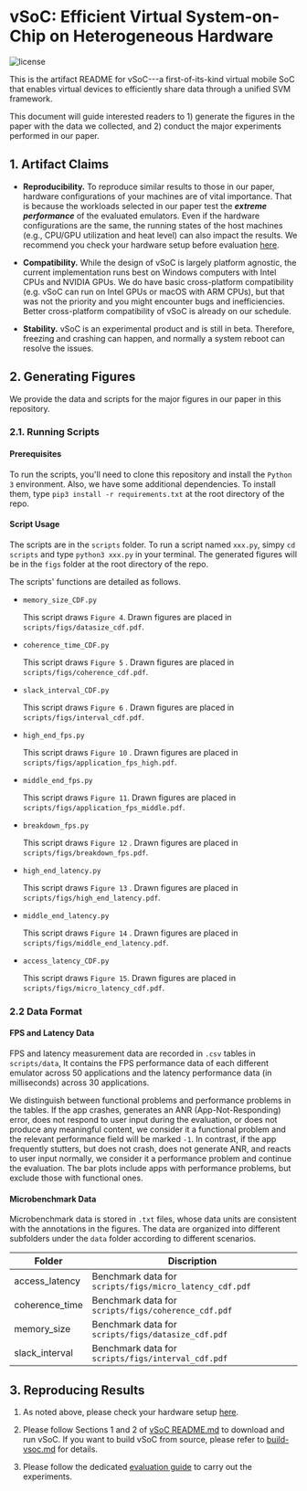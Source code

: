 # vSoC: Efficient Virtual System-on-Chip on Heterogeneous Hardware

![license](https://img.shields.io/badge/License-GPLv3-blue.svg "Apache")

This is the artifact README for vSoC---a first-of-its-kind virtual mobile SoC that enables virtual devices to efficiently share data through a unified SVM framework.

This document will guide interested readers to 1) generate the figures in the paper with the data we collected, and 2) conduct the major experiments performed in our paper.

## 1. Artifact Claims

* **Reproducibility.** To reproduce similar results to those in our paper, hardware configurations of your machines are of vital importance. That is because the workloads selected in our paper test the ***extreme performance*** of the evaluated emulators. Even if the hardware configurations are the same, the running states of the host machines (e.g., CPU/GPU utilization and heat level) can also impact the results. We recommend you check your hardware setup before evaluation [here](setup.md).

* **Compatibility.** While the design of vSoC is largely platform agnostic, the current implementation runs best on Windows computers with Intel CPUs and NVIDIA GPUs. We do have basic cross-platform compatibility (e.g. vSoC can run on Intel GPUs or macOS with ARM CPUs), but that was not the priority and you might encounter bugs and inefficiencies. Better cross-platform compatibility of vSoC is already on our schedule.

* **Stability.** vSoC is an experimental product and is still in beta. Therefore, freezing and crashing can happen, and normally a system reboot can resolve the issues.

## 2. Generating Figures

We provide the data and scripts for the major figures in our paper in this repository.

### 2.1. Running Scripts

#### Prerequisites

To run the scripts, you'll need to clone this repository and install the `Python 3` environment. Also, we have some additional dependencies. To install them, type `pip3 install -r requirements.txt` at the root directory of the repo.

#### Script Usage

The scripts are in the `scripts` folder. To run a script named `xxx.py`, simpy `cd scripts` and type `python3 xxx.py` in your terminal. The generated figures will be in the `figs` folder at the root directory of the repo.

The scripts' functions are detailed as follows.

- `memory_size_CDF.py`

  This script draws `Figure 4`. Drawn figures are placed in `scripts/figs/datasize_cdf.pdf`.

- `coherence_time_CDF.py`

  This script draws `Figure 5` . Drawn figures are placed in ``scripts/figs/coherence_cdf.pdf``.

- `slack_interval_CDF.py`

  This script draws `Figure 6` . Drawn figures are placed in `scripts/figs/interval_cdf.pdf`.

- `high_end_fps.py`

  This script draws `Figure 10` . Drawn figures are placed in `scripts/figs/application_fps_high.pdf`.

- `middle_end_fps.py`

  This script draws `Figure 11`. Drawn figures are placed in `scripts/figs/application_fps_middle.pdf`.

- `breakdown_fps.py`

  This script draws `Figure 12` . Drawn figures are placed in `scripts/figs/breakdown_fps.pdf`.

- `high_end_latency.py`

  This script draws `Figure 13` . Drawn figures are placed in `scripts/figs/high_end_latency.pdf`.

- `middle_end_latency.py`

  This script draws `Figure 14` . Drawn figures are placed in `scripts/figs/middle_end_latency.pdf`.

- `access_latency_CDF.py`

  This script draws `Figure 15`. Drawn figures are placed in `scripts/figs/micro_latency_cdf.pdf`.

### 2.2 Data Format

#### FPS and Latency Data

FPS and latency measurement data are recorded in `.csv` tables in `scripts/data`, It contains the FPS performance data of each different emulator across 50 applications and the latency performance data (in milliseconds) across 30 applications.

We distinguish between functional problems and performance problems in the tables. If the app crashes, generates an ANR (App-Not-Responding) error, does not respond to user input during the evaluation, or does not produce any meaningful content, we consider it a functional problem and the relevant performance field will be marked `-1`. In contrast, if the app frequently stutters, but does not crash, does not generate ANR, and reacts to user input normally, we consider it a performance problem and continue the evaluation. The bar plots include apps with performance problems, but exclude those with functional ones.

#### Microbenchmark Data

Microbenchmark data is stored in `.txt` files, whose data units are consistent with the annotations in the figures. The data are organized into different subfolders under the `data` folder according to different scenarios.

| Folder         | Discription                                                  |
| -------------- | ------------------------------------------------------------ |
| access_latency | Benchmark data for `scripts/figs/micro_latency_cdf.pdf` |
| coherence_time | Benchmark data for `scripts/figs/coherence_cdf.pdf` |
| memory_size    | Benchmark data for `scripts/figs/datasize_cdf.pdf` |
| slack_interval | Benchmark data for `scripts/figs/interval_cdf.pdf`  |

## 3. Reproducing Results

1. As noted above, please check your hardware setup [here](setup.md).

2. Please follow Sections 1 and 2 of [vSoC README.md](https://github.com/VirtualSoC/vsoc) to download and run vSoC. If you want to build vSoC from source, please refer to [build-vsoc.md](https://github.com/VirtualSoC/vsoc/blob/beta/docs/build-vsoc.md) for details.

3. Please follow the dedicated [evaluation guide](evaluation.md) to carry out the experiments.
